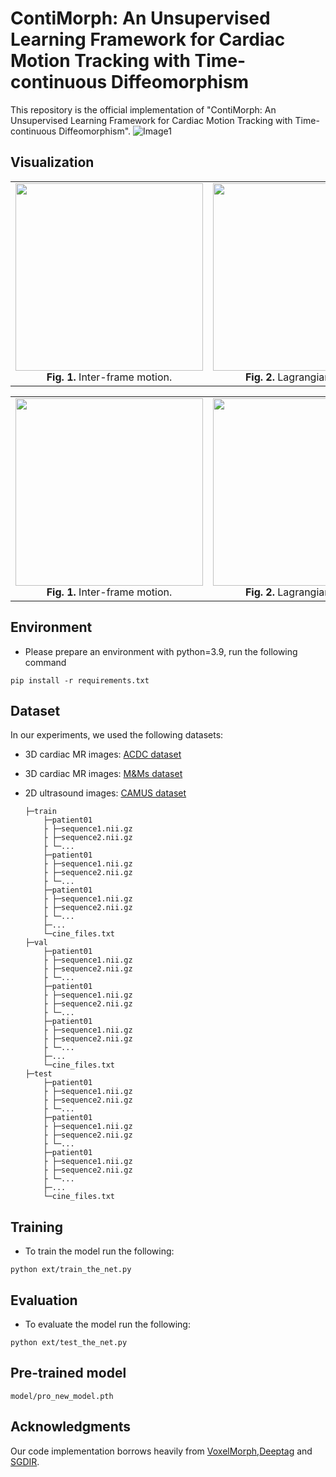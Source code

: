 # ContiMorph: An Unsupervised Learning Framework for Cardiac Motion Tracking with Time-continuous  Diffeomorphism
This repository is the official implementation of "ContiMorph: An Unsupervised Learning Framework for Cardiac Motion Tracking with Time-continuous  Diffeomorphism".
![Image1](img/figure2.png)

## Visualization
<table>
  <tr>
    <td align="center">
      <img src="img/AC_inf.gif" width="300"><br>
      <b>Fig. 1.</b> Inter-frame motion.
    </td>
    <td align="center">
      <img src="img/AC_lag.gif" width="300"><br>
      <b>Fig. 2.</b> Lagrangian motion.
    </td>
  </tr>
</table>
<table>
  <tr>
    <td align="center">
      <img src="img/CA_inf.gif" width="300"><br>
      <b>Fig. 1.</b> Inter-frame motion.
    </td>
    <td align="center">
      <img src="img/CA_lag.gif" width="300"><br>
      <b>Fig. 2.</b> Lagrangian motion.
    </td>
  </tr>
</table>


## Environment
- Please prepare an environment with python=3.9, run the following command
```
pip install -r requirements.txt
```

## Dataset
In our experiments, we used the following datasets:
* 3D cardiac MR images: [ACDC dataset](https://www.creatis.insa-lyon.fr/Challenge/acdc/)
* 3D cardiac MR images: [M\&Ms dataset](https://www.ub.edu/mnms/)
* 2D ultrasound images: [CAMUS dataset](https://www.creatis.insa-lyon.fr/Challenge/camus/index.html)

    ```
    ├─train
        ├─patient01
        ├ ├─sequence1.nii.gz
        ├ ├─sequence2.nii.gz
        ├ └─...
        ├─patient01
        ├ ├─sequence1.nii.gz
        ├ ├─sequence2.nii.gz
        ├ └─...
        ├─patient01
        ├ ├─sequence1.nii.gz
        ├ ├─sequence2.nii.gz
        ├ └─...
        ├─...
        └─cine_files.txt
    ├─val
        ├─patient01
        ├ ├─sequence1.nii.gz
        ├ ├─sequence2.nii.gz
        ├ └─...
        ├─patient01
        ├ ├─sequence1.nii.gz
        ├ ├─sequence2.nii.gz
        ├ └─...
        ├─patient01
        ├ ├─sequence1.nii.gz
        ├ ├─sequence2.nii.gz
        ├ └─...
        ├─...
        └─cine_files.txt
    ├─test
        ├─patient01
        ├ ├─sequence1.nii.gz
        ├ ├─sequence2.nii.gz
        ├ └─...
        ├─patient01
        ├ ├─sequence1.nii.gz
        ├ ├─sequence2.nii.gz
        ├ └─...
        ├─patient01
        ├ ├─sequence1.nii.gz
        ├ ├─sequence2.nii.gz
        ├ └─...
        ├─...
        └─cine_files.txt
    ```

## Training
* To train the model run the following:
```
python ext/train_the_net.py
```

## Evaluation
* To evaluate the model run the following:
```
python ext/test_the_net.py
```

## Pre-trained model
```
model/pro_new_model.pth
```
## Acknowledgments
Our code implementation borrows heavily from [VoxelMorph](https://github.com/voxelmorph/voxelmorph),[Deeptag](https://github.com/DeepTag/cardiac_tagging_motion_estimation/tree/main) and [SGDIR](https://github.com/mattkia/SGDIR/tree/master).

